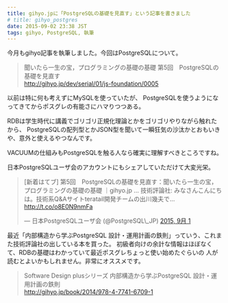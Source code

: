 ```yaml
---
title: gihyo.jpに「PostgreSQLの基礎を見直す」という記事を書きました
# title: gihyo_postgres
date: 2015-09-02 23:38 JST
tags: gihyo, PostgreSQL, 執筆
---
```


今月もgihyo記事を執筆しました。今回はPostgreSQLについて。

> 聞いたら一生の宝，プログラミングの基礎の基礎 第5回　PostgreSQLの基礎を見直す  
> http://gihyo.jp/dev/serial/01/js-foundation/0005

以前は特に何も考えずにMySQLを使っていたが、
PostgreSQLを使うようになってきてからポスグレの有能さにハマりつつある。

RDBは学生時代に講義でゴリゴリ正規化理論とかをゴリゴリやりながら触れたから、
PostgreSQLの配列型とかJSON型を聞いて一瞬狂気の沙汰かとおもいきや、意外と使えるやつなんです。

VACUUMの仕組みもPostgreSQLを触る人なら確実に理解すべきところですね。

日本PostgreSQLユーザ会のアカウントにもシェアしていただけて大変光栄。

<blockquote class="twitter-tweet" lang="ja"><p lang="ja" dir="ltr">[新着はてブ] 第5回　PostgreSQLの基礎を見直す：聞いたら一生の宝，プログラミングの基礎の基礎 ｜gihyo.jp … 技術評論社: みなさんこんにちは。技術系Q&amp;Aサイトteratail開発チームの出川幾夫で... <a href="http://t.co/o8E0N9nmFa">http://t.co/o8E0N9nmFa</a></p>&mdash; 日本PostgreSQLユーザ会 (@PostgreSQL\_JP) <a href="https://twitter.com/PostgreSQL_JP/status/638689029156835328">2015, 9月 1</a></blockquote> <script async src="//platform.twitter.com/widgets.js" charset="utf-8"></script>

最近「内部構造から学ぶPostgreSQL 設計・運用計画の鉄則」っていう、これまた技術評論社の出している本を買った。
初級者向けの余計な情報はほぼなくて、RDBの基礎はわかっていて最近ポスグレちょっと使い始めたぐらいの
人が読むとよいかもしれません。非常にオススメです。

> Software Design plusシリーズ 内部構造から学ぶPostgreSQL 設計・運用計画の鉄則  
> http://gihyo.jp/book/2014/978-4-7741-6709-1


